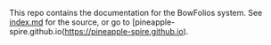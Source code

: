 This repo contains the documentation for the BowFolios system. See [index.md](index.md) for the source, or go to [pineapple-spire.github.io(https://pineapple-spire.github.io).
